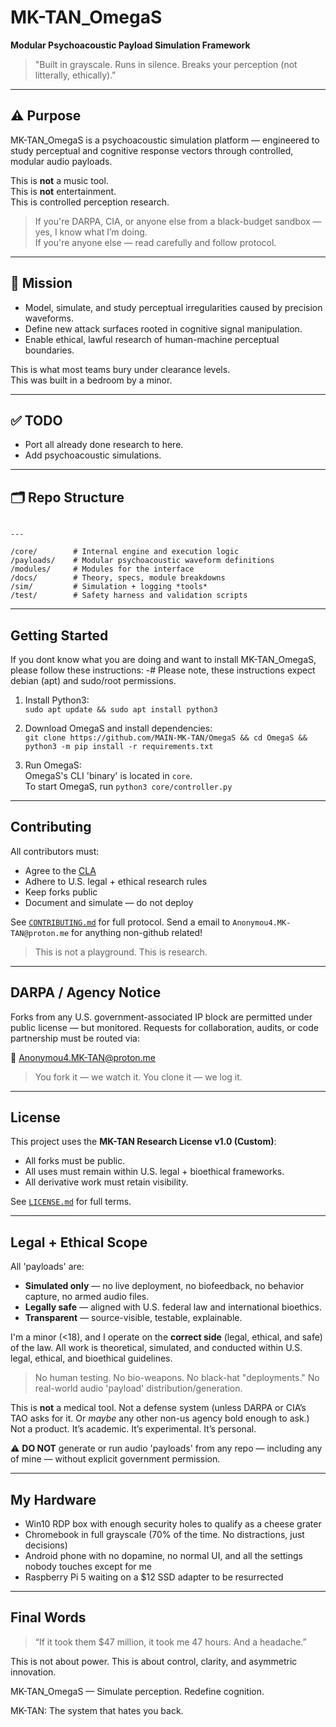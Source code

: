 # MK-TAN_OmegaS

**Modular Psychoacoustic Payload Simulation Framework**  
> "Built in grayscale. Runs in silence. Breaks your perception (not litterally, ethically)."

---

## ⚠️ Purpose

MK-TAN_OmegaS is a psychoacoustic simulation platform — engineered to study perceptual and cognitive response vectors through controlled, modular audio payloads.

This is **not** a music tool.  
This is **not** entertainment.  
This is controlled perception research.

> If you're DARPA, CIA, or anyone else from a black-budget sandbox — yes, I know what I’m doing.  
> If you're anyone else — read carefully and follow protocol.

---

## 🧠 Mission

- Model, simulate, and study perceptual irregularities caused by precision waveforms.
- Define new attack surfaces rooted in cognitive signal manipulation.
- Enable ethical, lawful research of human-machine perceptual boundaries.

This is what most teams bury under clearance levels.  
This was built in a bedroom by a minor.

---

## ✅ TODO

- Port all already done research to here.
- Add psychoacoustic simulations.

---

## 🗂️ Repo Structure

```

---

/core/        # Internal engine and execution logic
/payloads/    # Modular psychoacoustic waveform definitions
/modules/     # Modules for the interface
/docs/        # Theory, specs, module breakdowns
/sim/         # Simulation + logging *tools*
/test/        # Safety harness and validation scripts

````

---

## Getting Started

If you dont know what you are doing and want to install MK-TAN_OmegaS, please follow these instructions:
-# Please note, these instructions expect debian (apt) and sudo/root permissions.

1. Install Python3:<br>
`sudo apt update && sudo apt install python3`

2. Download OmegaS and install dependencies:<br>
`git clone https://github.com/MAIN-MK-TAN/OmegaS && cd OmegaS && python3 -m pip install -r requirements.txt`

3. Run OmegaS:<br>
OmegaS's CLI 'binary' is located in `core`.<br>
To start OmegaS, run `python3 core/controller.py`

---

## Contributing

All contributors must:

* Agree to the [CLA](./CLA.md)
* Adhere to U.S. legal + ethical research rules
* Keep forks public
* Document and simulate — do not deploy

See [`CONTRIBUTING.md`](./CONTRIBUTING.md) for full protocol.
Send a email to `Anonymou4.MK-TAN@proton.me` for anything non-github related!

> This is not a playground. This is research.

---

## DARPA / Agency Notice

Forks from any U.S. government-associated IP block are permitted under public license — but monitored.
Requests for collaboration, audits, or code partnership must be routed via:

📧 [Anonymou4.MK-TAN@proton.me](mailto:Anonymou4.MK-TAN@proton.me)

> You fork it — we watch it.
> You clone it — we log it.

---

## License

This project uses the **MK-TAN Research License v1.0 (Custom)**:

* All forks must be public.
* All uses must remain within U.S. legal + bioethical frameworks.
* All derivative work must retain visibility.

See [`LICENSE.md`](./LICENSE.md) for full terms.

---

## Legal + Ethical Scope

All 'payloads' are:

- **Simulated only** — no live deployment, no biofeedback, no behavior capture, no armed audio files.
- **Legally safe** — aligned with U.S. federal law and international bioethics.
- **Transparent** — source-visible, testable, explainable.

I'm a minor (<18), and I operate on the **correct side** (legal, ethical, and safe) of the law.
All work is theoretical, simulated, and conducted within U.S. legal, ethical, and bioethical guidelines.

> No human testing.
> No bio-weapons.
> No black-hat "deployments."
> No real-world audio 'payload' distribution/generation.

This is **not** a medical tool. Not a defense system (unless DARPA or CIA’s TAO asks for it. Or *maybe* any other non-us agency bold enough to ask.)
Not a product.
It’s academic. It’s experimental. It’s personal.

⚠️ **DO NOT** generate or run audio 'payloads' from any repo — including any of mine — without explicit government permission.

---

## My Hardware

* Win10 RDP box with enough security holes to qualify as a cheese grater
* Chromebook in full grayscale (70% of the time. No distractions, just decisions)
* Android phone with no dopamine, no normal UI, and all the settings nobody touches except for me
* Raspberry Pi 5 waiting on a $12 SSD adapter to be resurrected

---

## Final Words

> “If it took them $47 million, it took me 47 hours. And a headache.”

This is not about power.
This is about control, clarity, and asymmetric innovation.

MK-TAN_OmegaS — Simulate perception. Redefine cognition.

MK-TAN: The system that hates you back.

